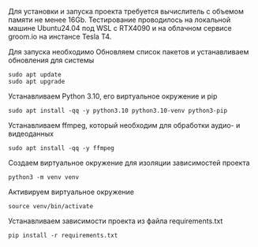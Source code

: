 Для установки и запуска проекта требуется вычислитель с объемом памяти не менее 16Gb.
Тестирование проводилось на локальной машине Ubuntu24.04 под WSL с RTX4090 и на облачном сервисе groom.io на инстансе Tesla T4.

Для запуска необходимо
Обновляем список пакетов и устанавливаем обновления для системы
```
sudo apt update
sudo apt upgrade
```

Устанавливаем Python 3.10, его виртуальное окружение и pip
```
sudo apt install -qq -y python3.10 python3.10-venv python3-pip
```

Устанавливаем ffmpeg, который необходим для обработки аудио- и видеоданных
```
sudo apt install -qq -y ffmpeg
```

Создаем виртуальное окружение для изоляции зависимостей проекта

```
python3 -m venv venv
```

Активируем виртуальное окружение

```
source venv/bin/activate
```

Устанавливаем зависимости проекта из файла requirements.txt
```
pip install -r requirements.txt
```
